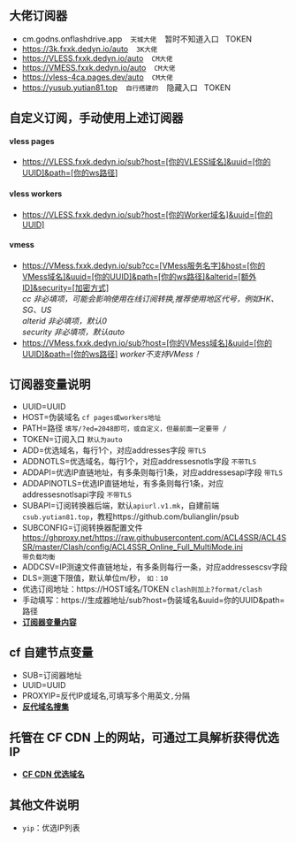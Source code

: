 ## 大佬订阅器  
- cm.godns.onflashdrive.app  &ensp;  `天城大佬` &ensp;  暂时不知道入口 &nbsp; TOKEN 
- https://3k.fxxk.dedyn.io/auto  &ensp;  `3K大佬`
- https://VLESS.fxxk.dedyn.io/auto  &ensp;  `CM大佬`
- https://VMESS.fxxk.dedyn.io/auto  &ensp;  `CM大佬`
- https://vless-4ca.pages.dev/auto  &ensp;  `CM大佬`
- https://yusub.yutian81.top    &ensp;  `自行搭建的`  &ensp;  隐藏入口 &nbsp; TOKEN
## 自定义订阅，手动使用上述订阅器
#### vless pages
- https://VLESS.fxxk.dedyn.io/sub?host=[你的VLESS域名]&uuid=[你的UUID]&path=[你的ws路径]
#### vless workers
- https://VLESS.fxxk.dedyn.io/sub?host=[你的Worker域名]&uuid=[你的UUID]
#### vmess
- https://VMess.fxxk.dedyn.io/sub?cc=[VMess服务名字]&host=[你的VMess域名]&uuid=[你的UUID]&path=[你的ws路径]&alterid=[额外ID]&security=[加密方式]  
*cc 非必填项，可能会影响使用在线订阅转换,推荐使用地区代号，例如HK、SG、US*  
*alterid 非必填项，默认0*  
*security 非必填项，默认auto*  
- https://VMess.fxxk.dedyn.io/sub?host=[你的VMess域名]&uuid=[你的UUID]&path=[你的ws路径]
*worker不支持VMess！*
## 订阅器变量说明
- UUID=UUID  
- HOST=伪装域名  `cf pages或workers地址`  
- PATH=路径  `填写/?ed=2048即可，或自定义，但最前面一定要带 / `  
- TOKEN=订阅入口  `默认为auto`  
- ADD=优选域名，每行1个，对应addresses字段  `带TLS`  
- ADDNOTLS=优选域名，每行1个，对应addressesnotls字段  `不带TLS`  
- ADDAPI=优选IP直链地址，有多条则每行1条，对应addressesapi字段  `带TLS`
- ADDAPINOTLS=优选IP直链地址，有多条则每行1条，对应addressesnotlsapi字段  `不带TLS`  
- SUBAPI=订阅转换器后端，默认`apiurl.v1.mk`，自建前端`csub.yutian81.top`，教程https://github.com/bulianglin/psub   
- SUBCONFIG=订阅转换器配置文件  
https://ghproxy.net/https://raw.githubusercontent.com/ACL4SSR/ACL4SSR/master/Clash/config/ACL4SSR_Online_Full_MultiMode.ini  
`带负载均衡`  
- ADDCSV=IP测速文件直链地址，有多条则每行一条，对应addressescsv字段  
- DLS=测速下限值，默认单位m/秒， `如：10`
- 优选订阅地址：https://HOST域名/TOKEN `clash则加上?format/clash`  
- 手动填写：https://生成器地址/sub?host=伪装域名&uuid=你的UUID&path=路径
- **[订阅器变量内容](https://github.com/yutian81/freefq/blob/main/bianliang.md)**
## cf 自建节点变量
- SUB=订阅器地址  
- UUID=UUID  
- PROXYIP=反代IP或域名,可填写多个用英文`,`分隔
- **[反代域名搜集](https://github.com/yutian81/freefq/blob/main/PROXYIP.md)**
## 托管在 CF CDN 上的网站，可通过工具解析获得优选IP
- **[CF CDN 优选域名](https://github.com/yutian81/freefq/blob/main/souji/cf-domain.md)**
## 其他文件说明
- `yip`：优选IP列表
